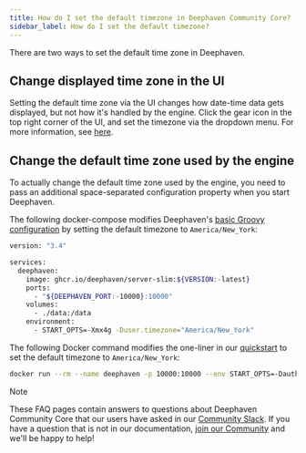 ```yaml
---
title: How do I set the default timezone in Deephaven Community Core?
sidebar_label: How do I set the default timezone?
---
```


There are two ways to set the default time zone in Deephaven.

## Change displayed time zone in the UI

Setting the default time zone via the UI changes how date-time data gets displayed, but not how it's handled by the engine. Click the gear icon in the top right corner of the UI, and set the timezone via the dropdown menu. For more information, see [here](../../how-to-guides/set-date-time-format.md).

## Change the default time zone used by the engine

To actually change the default time zone used by the engine, you need to pass an additional space-separated configuration property when you start Deephaven.

The following docker-compose modifies Deephaven's [basic Groovy configuration](https://github.com/deephaven/deephaven-core/blob/main/containers/groovy/docker-compose.yml) by setting the default timezone to `America/New_York`:

```sh
version: "3.4"

services:
  deephaven:
    image: ghcr.io/deephaven/server-slim:${VERSION:-latest}
    ports:
      - "${DEEPHAVEN_PORT:-10000}:10000"
    volumes:
      - ./data:/data
    environment:
      - START_OPTS=-Xmx4g -Duser.timezone="America/New_York"
```

The following Docker command modifies the one-liner in our [quickstart](../../tutorials/quickstart.md#1-install-and-launch-deephaven) to set the default timezone to `America/New_York`:

```sh
docker run --rm --name deephaven -p 10000:10000 --env START_OPTS=-Dauthentication.psk=YOUR_PASSWORD_HERE -Duser.timezone="America/New_York" ghcr.io/deephaven/server:latest
```

> [!NOTE]
> These FAQ pages contain answers to questions about Deephaven Community Core that our users have asked in our [Community Slack](/slack). If you have a question that is not in our documentation, [join our Community](/slack) and we'll be happy to help!
